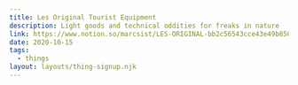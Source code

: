 ```yaml
---
title: Les Original Tourist Equipment
description: Light goods and technical oddities for freaks in nature
link: https://www.notion.so/marcsist/LES-ORIGINAL-bb2c56543cce43e49b850c0219119c40
date: 2020-10-15
tags:
  - things
layout: layouts/thing-signup.njk
---
```

